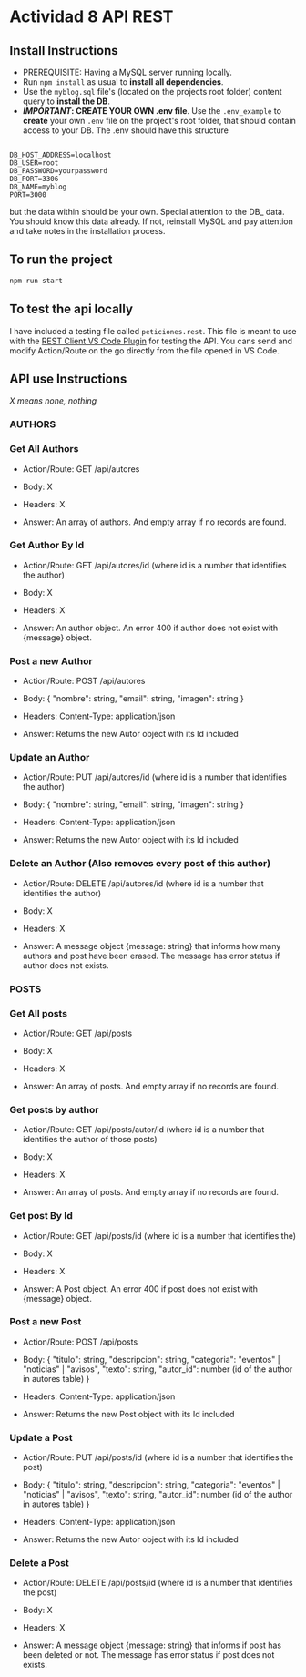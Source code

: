 # Actividad 8 API REST

## Install Instructions

- PREREQUISITE: Having a MySQL server running locally.
- Run `npm install` as usual to **install all dependencies**.
- Use the `myblog.sql` file's (located on the projects root folder) content query to **install the DB**.
- **_IMPORTANT_: CREATE YOUR OWN .env file**. Use the `.env_example` to **create** your own `.env` file on the project's root folder, that should contain access to your DB. The .env should have this structure

```

DB_HOST_ADDRESS=localhost
DB_USER=root
DB_PASSWORD=yourpassword
DB_PORT=3306
DB_NAME=myblog
PORT=3000

```

but the data within should be your own. Special attention to the DB\_ data. You should know this data already. If not, reinstall MySQL and pay attention and take notes in the installation process.

## To run the project

```Bash
npm run start
```

## To test the api locally

I have included a testing file called `peticiones.rest`. This file is meant to use with the [REST Client VS Code Plugin](https://marketplace.visualstudio.com/items?itemName=humao.rest-client) for testing the API. You cans send and modify Action/Route on the go directly from the file opened in VS Code.

## API use Instructions

_X means none, nothing_

### **AUTHORS**

### Get All Authors

- Action/Route: GET /api/autores
- Body: X
- Headers: X

- Answer: An array of authors. And empty array if no records are found.

### Get Author By Id

- Action/Route: GET /api/autores/id (where id is a number that identifies the author)
- Body: X
- Headers: X

- Answer: An author object. An error 400 if author does not exist with {message} object.

### Post a new Author

- Action/Route: POST /api/autores
- Body:
  {
  "nombre": string,
  "email": string,
  "imagen": string
  }
- Headers: Content-Type: application/json

- Answer: Returns the new Autor object with its Id included

### Update an Author

- Action/Route: PUT /api/autores/id (where id is a number that identifies the author)
- Body:
  {
  "nombre": string,
  "email": string,
  "imagen": string
  }
- Headers: Content-Type: application/json

- Answer: Returns the new Autor object with its Id included

### Delete an Author (Also removes every post of this author)

- Action/Route: DELETE /api/autores/id (where id is a number that identifies the author)
- Body: X
- Headers: X

- Answer: A message object {message: string} that informs how many authors and post have been erased. The message has error status if author does not exists.

### **POSTS**

### Get All posts

- Action/Route: GET /api/posts
- Body: X
- Headers: X

- Answer: An array of posts. And empty array if no records are found.

### Get posts by author

- Action/Route: GET /api/posts/autor/id (where id is a number that identifies the author of those posts)
- Body: X
- Headers: X

- Answer: An array of posts. And empty array if no records are found.

### Get post By Id

- Action/Route: GET /api/posts/id (where id is a number that identifies the)
- Body: X
- Headers: X

- Answer: A Post object. An error 400 if post does not exist with {message} object.

### Post a new Post

- Action/Route: POST /api/posts
- Body:
  {
  "titulo": string,
  "descripcion": string,
  "categoria": "eventos" | "noticias" | "avisos",
  "texto": string,
  "autor_id": number (id of the author in autores table)
  }
- Headers: Content-Type: application/json

- Answer: Returns the new Post object with its Id included

### Update a Post

- Action/Route: PUT /api/posts/id (where id is a number that identifies the post)
- Body:
  {
  "titulo": string,
  "descripcion": string,
  "categoria": "eventos" | "noticias" | "avisos",
  "texto": string,
  "autor_id": number (id of the author in autores table)
  }
- Headers: Content-Type: application/json

- Answer: Returns the new Autor object with its Id included

### Delete a Post

- Action/Route: DELETE /api/posts/id (where id is a number that identifies the post)
- Body: X
- Headers: X

- Answer: A message object {message: string} that informs if post has been deleted or not. The message has error status if post does not exists.
